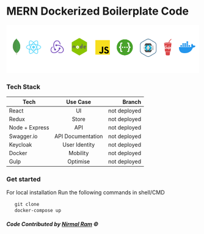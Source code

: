# MERN Dockerized Boilerplate Code


![alt text][banner]

[banner]: https://github.com/Ramnirmal0/Ramnirmal0/blob/master/artifacts/images/11.png "Tech Stack banner"
### Tech Stack

| Tech          | Use Case           | Branch  |
| ------------- |:-------------:| -----:|
| React      | UI | not deployed |
| Redux      | Store      |  not deployed  |
| Node + Express | API      |   not deployed  |
| Swagger.io | API Documentation      |   not deployed  |
| Keycloak | User Identity     |   not deployed  |
| Docker | Mobility     |   not deployed  |
| Gulp | Optimise     |   not deployed  |

### Get started

For local installation Run the following commands in shell/CMD

```
   git clone 
   docker-compose up
```

##### Code Contributed by [Nirmal Ram](https://ramnirmal0.github.io/) &copy;
